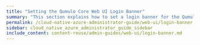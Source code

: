 ```yaml
---
title: "Setting the Qumulo Core Web UI Login Banner"
summary: "This section explains how to set a login banner for the Qumulo Core Web UI."
permalink: /cloud-native-azure-administrator-guide/web-ui/login-banner.html
sidebar: cloud_native_azure_administrator_guide_sidebar
include_content: content-reuse/admin-guides/web-ui/login-banner.md
---
```


